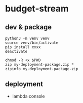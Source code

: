 # budget-stream

## dev & package
```
python3 -m venv venv
source venv/bin/activate
pip install xxxx
deactivate

chmod -R +x $PWD
zip my-deployment-package.zip *
zipinfo my-deployment-package.zip
```

## deployment
- lambda console